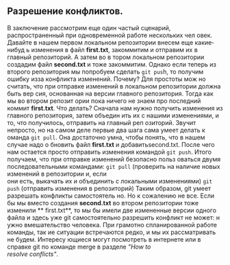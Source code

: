 ## Разрешение конфликтов. 
В заключение рассмотрим еще один частый сценарий,                
распространенный при одновременной работе нескольких чел                 овек. Давайте в
нашем первом локальном репозитории внесем еще какие­нибуд                     ь изменения в файл
**first.txt**, закоммитим и отправим их в главный репозиторий. А затем во в                         тором
локальном репозитории создадим файл                   **second.txt** и тоже закоммитим. Однако
если теперь из второго репозитория мы попробуем сделать                `git pus`h, то получим      
ошибку из­за конфликта изменений. Почему? Для простоты мож                       но считать, что при
отправке изменений в локальном репозитории должна быть вер                     сия, основанная на
версии главного репозитория. Тогда как мы во втором репозит                         ории пока ничего не
знаем про последний коммит                     **first.txt**. Что делать? Сначала нам нужно
получить изменения из главного репозитория, затем объедин                     ить их с нашими
изменениями, и то, что получилось, отправить на главный реп                     озиторий. Звучит
непросто, но на самом деле первые два шага сама умеет делать к                         оманда `git
pull`. Она достаточно умна, чтобы понять, что в нашем случае надо о                         бновить
файл                     **first.txt** и добавитьsecond.txt. После чего нам остается просто
отправить изменения командой `git push`. 
Итого получаем, что при отправке изменений безопасно польз                   оваться двумя
последовательными командами: 
`git pull` (проверить на наличие новых изменений в репозитории и, если                  
они есть, выкачать их и объединить с локальными изменениями)
    `git push`  (отправить изменения в репозиторий)
Таким образом, git умеет разрешать конфликты самостоятель                     но. Но к сожалению
не все. Если бы мы вместо создания                         **second.txt** во втором репозитории тоже
изменили                        ** first.txt**, то мы бы имели две измененные версии одного файла и
здесь уже git самостоятельно разрешить конфликт не может: н                     ужно вмешательство
человека. При грамотно спланированной работе команды, так                 ие ситуации
встречаются редко, и мы их рассматривать не будем. Интересу                     ющиеся могут
посмотреть в интернете или в справке git по команде                         merge в разделе *"How to   
resolve conflicts"*.